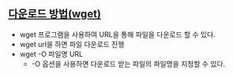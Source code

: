 ## [다운로드 방법(wget)](https://opentutorials.org/course/2598/14188)

* wget 프로그램을 사용하여 URL을 통해 파일을 다운로드 할 수 있다.
* wget url을 하면 파일 다운로드 진행
* wget -O 파일명 URL 
    * -O 옵션을 사용하면 다운로드 받는 파일의 파일명을 지정할 수 있다.